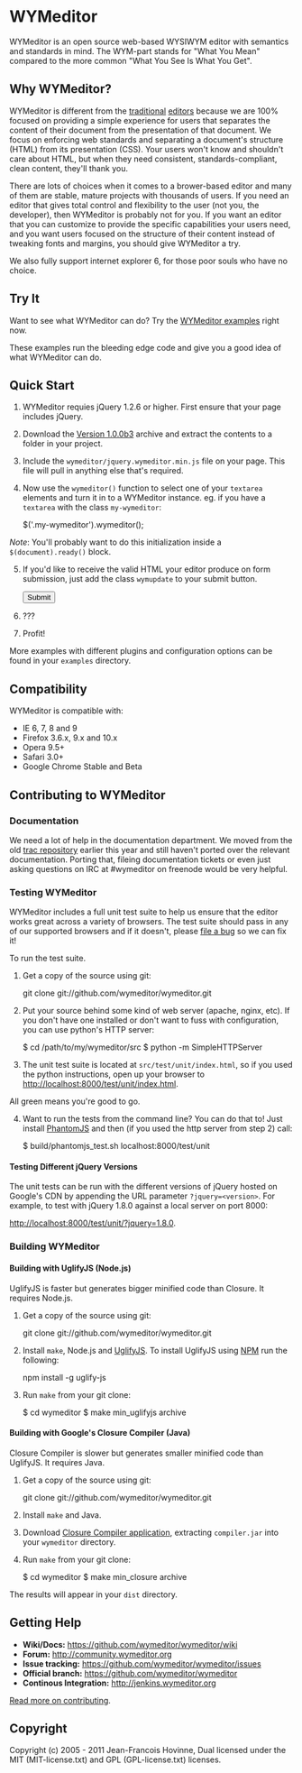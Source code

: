 WYMeditor
=========

WYMeditor is an open source web-based WYSIWYM editor with semantics and
standards in mind. The WYM-part stands for "What You Mean" compared to the more
common "What You See Is What You Get".

Why WYMeditor?
--------------

WYMeditor is different from the
[traditional](http://www.tinymce.com/) [editors](http://ckeditor.com/)
because we are 100% focused on providing a simple experience for users that
separates the content of their document from the presentation of that document.
We focus on enforcing web standards and separating a document's structure
(HTML) from its presentation (CSS). Your users won't know and shouldn't care
about HTML, but when they need consistent, standards-compliant, clean content,
they'll thank you.

There are lots of choices when it comes to a brower-based editor and many of
them are stable, mature projects with thousands of users. If you need an editor
that gives total control and flexibility to the user (not you, the developer),
then WYMeditor is probably not for you. If you want an editor that you can
customize to provide the specific capabilities your users need, and you want
users focused on the structure of their content instead of tweaking fonts and
margins, you should give WYMeditor a try.

We also fully support internet explorer 6, for those poor souls who have no
choice.

Try It
------

Want to see what WYMeditor can do? Try the [WYMeditor examples](http://wymeditor.no.de/wymeditor/examples/) right now.

These examples run the bleeding edge code and give you a good idea of what
WYMeditor can do.

Quick Start
-----------

1. WYMeditor requies jQuery 1.2.6 or higher. First ensure that your page
includes jQuery.

2. Download the
[Version 1.0.0b3](https://github.com/downloads/wymeditor/wymeditor/wymeditor-1.0.0b3.tar.gz)
archive and extract the contents to a folder in your project.

3. Include the `wymeditor/jquery.wymeditor.min.js` file on your page. This file
will pull in anything else that's required.

    <script type="text/javascript" src="/wymeditor/jquery.wymeditor.min.js"></script>

4. Now use the `wymeditor()` function to select one of your `textarea` elements
and turn it in to a WYMeditor instance. eg. if you have a `textarea` with the
class `my-wymeditor`:

    $('.my-wymeditor').wymeditor();

*Note*: You'll probably want to do this initialization inside a
`$(document).ready()` block.

5. If you'd like to receive the valid HTML your editor produce on form
submission, just add the class `wymupdate` to your submit button.

    <input type="submit" class="wymupdate" />

6. ???

7. Profit!

More examples with different plugins and configuration options can be found in
your `examples` directory.

Compatibility
-------------

WYMeditor is compatible with:

* IE 6, 7, 8 and 9
* Firefox 3.6.x, 9.x and 10.x
* Opera 9.5+
* Safari 3.0+
* Google Chrome Stable and Beta

Contributing to WYMeditor
-------------------------

### Documentation

We need a lot of help in the documentation department. We moved from the old
[trac repository](http://trac.wymeditor.org/trac) earlier this year and still
haven't ported over the relevant documentation. Porting that, fileing
documentation tickets or even just asking questions on IRC at #wymeditor on
freenode would be very helpful.

### Testing WYMeditor

WYMeditor includes a full unit test suite to help us ensure that the editor
works great across a variety of browsers. The test suite should pass in any of
our supported browsers and if it doesn't, please
[file a bug](https://github.com/wymeditor/wymeditor/issues/new) so we can fix it!

To run the test suite.

1. Get a copy of the source using git:

    git clone git://github.com/wymeditor/wymeditor.git

2. Put your source behind some kind of web server (apache, nginx, etc). If you
don't have one installed or don't want to fuss with configuration, you can use
python's HTTP server:

    $ cd /path/to/my/wymeditor/src
    $ python -m SimpleHTTPServer

3. The unit test suite is located at `src/test/unit/index.html`, so if you used
the python instructions, open up your browser to
[http://localhost:8000/test/unit/index.html](http://localhost:8000/test/unit/index.html).

All green means you're good to go.

4. Want to run the tests from the command line? You can do that to! Just install
[PhantomJS](http://www.phantomjs.org/) and then (if you used the http server
from step 2) call:

    $ build/phantomjs_test.sh localhost:8000/test/unit

#### Testing Different jQuery Versions

The unit tests can be run with the different versions of jQuery hosted on
Google's CDN by appending the URL parameter `?jquery=<version>`. For example,
to test with jQuery 1.8.0 against a local server on port 8000:

[http://localhost:8000/test/unit/?jquery=1.8.0](http://localhost:8000/test/unit/?jquery=1.8.0).


### Building WYMeditor

#### Building with UglifyJS (Node.js)

UglifyJS is faster but generates bigger minified code than Closure.  It requires Node.js.

1. Get a copy of the source using git:

    git clone git://github.com/wymeditor/wymeditor.git

2. Install `make`, Node.js and [UglifyJS](https://github.com/mishoo/UglifyJS/).
To install UglifyJS using [NPM](http://npmjs.org/) run the following:

    npm install -g uglify-js

3. Run `make` from your git clone:

    $ cd wymeditor
    $ make min_uglifyjs archive
    
#### Building with Google's Closure Compiler (Java)

Closure Compiler is slower but generates smaller minified code than UglifyJS.  It requires Java.

1. Get a copy of the source using git:

    git clone git://github.com/wymeditor/wymeditor.git

2. Install `make` and Java.

3. Download [Closure Compiler application](https://developers.google.com/closure/compiler/),
extracting `compiler.jar` into your `wymeditor` directory.

4. Run `make` from your git clone:

    $ cd wymeditor
    $ make min_closure archive
     

The results will appear in your `dist` directory.

Getting Help
------------

 - **Wiki/Docs:** https://github.com/wymeditor/wymeditor/wiki
 - **Forum:** http://community.wymeditor.org
 - **Issue tracking:** https://github.com/wymeditor/wymeditor/issues
 - **Official branch:** https://github.com/wymeditor/wymeditor
 - **Continous Integration:** http://jenkins.wymeditor.org

[Read more on contributing](https://github.com/wymeditor/wymeditor/wiki/Contributing).

Copyright
---------
Copyright (c) 2005 - 2011 Jean-Francois Hovinne,
Dual licensed under the MIT (MIT-license.txt)
and GPL (GPL-license.txt) licenses.
